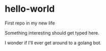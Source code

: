 # hello-world
First repo in my new life

Something interesting should get typed here.

I wonder if I'll ever get around to a golang bot.


